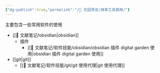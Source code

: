 ```yaml
---
{"dg-publish":true,"permalink":"/🌱 花园导览/效率工具使用/"}
---
```



主要包含一些常用软件的使用

- [[🌿 文献笔记/obsidian\|obsidian]]
	- 插件
		- [[🌿 文献笔记/软件技能/obsidian/obsidian 插件 digital garden 使用\|obsidian 插件 digital garden 使用]] 
- [[git\|git]]
	- [[🌿 文献笔记/软件技能/git/git 使用代理\|git 使用代理]]